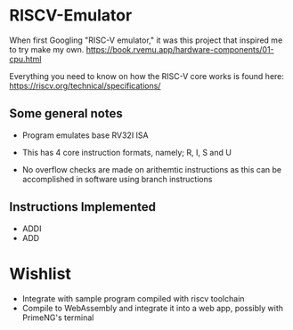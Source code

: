 # RISCV-Emulator

When first Googling "RISC-V emulator," it was this project that inspired me to try make my own.
https://book.rvemu.app/hardware-components/01-cpu.html

Everything you need to know on how the RISC-V core works is found here:
https://riscv.org/technical/specifications/

## Some general notes

* Program emulates base RV32I ISA
* This has 4 core instruction formats, namely; R, I, S and U

* No overflow checks are made on arithemtic instructions as this can be accomplished in software using branch instructions

## Instructions Implemented

* ADDI
* ADD

# Wishlist

* Integrate with sample program compiled with riscv toolchain
* Compile to WebAssembly and integrate it into a web app, possibly with PrimeNG's terminal
